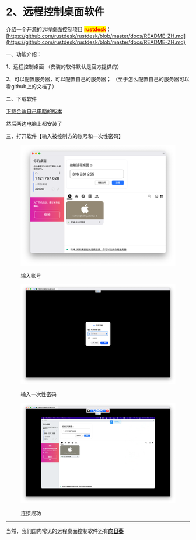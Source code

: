 # 2、远程控制桌面软件

介绍一个开源的远程桌面控制项目 <mark style="color:red;">**rustdesk**</mark>：[https://github.com/rustdesk/rustdesk/blob/master/docs/README-ZH.md](https://github.com/rustdesk/rustdesk/blob/master/docs/README-ZH.md)

一、功能介绍：

1、远程控制桌面 （安装的软件默认是官方提供的）

2、可以配置服务器，可以配置自己的服务器； （至于怎么配置自己的服务器可以看github上的文档了）



二、下载软件

[下载合适自己电脑的版本](https://github.com/rustdesk/rustdesk/releases)

然后两边电脑上都安装了



三、打开软件【输入被控制方的账号和一次性密码】

<figure><img src=".gitbook/assets/Snip20240619_81.png" alt=""><figcaption><p>输入账号</p></figcaption></figure>

<figure><img src=".gitbook/assets/Snip20240619_82 (1).png" alt=""><figcaption><p>输入一次性密码</p></figcaption></figure>

<figure><img src=".gitbook/assets/image.png" alt=""><figcaption><p>连接成功</p></figcaption></figure>







***

当然，我们国内常见的远程桌面控制软件还有[**向日葵**](https://sunlogin.oray.com/download)

